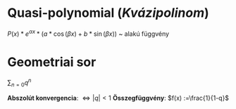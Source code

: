 # Quasi-polynomial (*Kvázipolinom*)
$P(x)*e^{\alpha x} * (a*\cos(\beta x) + b*\sin(\beta x))$ ~ alakú függvény

# Geometriai sor
$\sum_{n=0}q^n$

**Abszolút konvergencia**: $\iff |q| < 1$ 
**Összegfüggvény**: $f(x) :=\frac{1}{1-q}$

